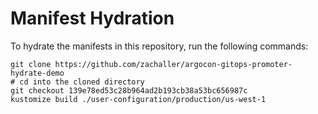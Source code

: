 # Manifest Hydration

To hydrate the manifests in this repository, run the following commands:

```shell
git clone https://github.com/zachaller/argocon-gitops-promoter-hydrate-demo
# cd into the cloned directory
git checkout 139e78ed53c28b964ad2b193cb38a53bc656987c
kustomize build ./user-configuration/production/us-west-1
```
